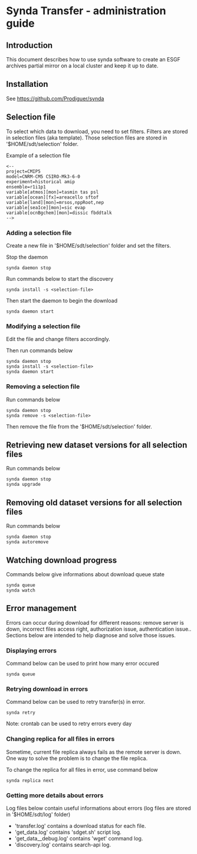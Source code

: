 # Synda Transfer - administration guide

## Introduction

This document describes how to use synda software to create an ESGF archives
partial mirror on a local cluster and keep it up to date.

## Installation

See https://github.com/Prodiguer/synda

## Selection file

To select which data to download, you need to set filters. Filters are stored
in selection files (aka template). Those selection files are stored in
'$HOME/sdt/selection' folder.

Example of a selection file

    <--
    project=CMIP5
    model=CNRM-CM5 CSIRO-Mk3-6-0
    experiment=historical amip
    ensemble=r1i1p1
    variable[atmos][mon]=tasmin tas psl
    variable[ocean][fx]=areacello sftof
    variable[land][mon]=mrsos,nppRoot,nep
    variable[seaIce][mon]=sic evap
    variable[ocnBgchem][mon]=dissic fbddtalk
    -->

### Adding a selection file

Create a new file in '$HOME/sdt/selection' folder and set the filters.

Stop the daemon

    synda daemon stop

Run commands below to start the discovery

    synda install -s <selection-file>

Then start the daemon to begin the download

    synda daemon start

### Modifying a selection file

Edit the file and change filters accordingly.

Then run commands below

    synda daemon stop
    synda install -s <selection-file>
    synda daemon start

### Removing a selection file

Run commands below

    synda daemon stop
    synda remove -s <selection-file>

Then remove the file from the '$HOME/sdt/selection' folder.

## Retrieving new dataset versions for all selection files

Run commands below

    synda daemon stop
    synda upgrade

## Removing old dataset versions for all selection files

Run commands below

    synda daemon stop
    synda autoremove

## Watching download progress

Commands below give informations about download queue state

    synda queue
    synda watch

## Error management

Errors can occur during download for different reasons: remove server is down,
incorrect files access right, authorization issue, authentication issue..
Sections below are intended to help diagnose and solve those issues.

### Displaying errors

Command below can be used to print how many error occured

    synda queue

### Retrying download in errors

Command below can be used to retry transfer(s) in error.

    synda retry

Note: crontab can be used to retry errors every day

### Changing replica for all files in errors

Sometime, current file replica always fails as the remote server is down. One
way to solve the problem is to change the file replica. 

To change the replica for all files in error, use command below

    synda replica next

### Getting more details about errors

Log files below contain useful informations about errors (log files are stored
in '$HOME/sdt/log' folder)

* 'transfer.log' contains a download status for each file.
* 'get_data.log' contains 'sdget.sh' script log.
* 'get_data__debug.log' contains 'wget' command log.
* 'discovery.log' contains search-api log.
